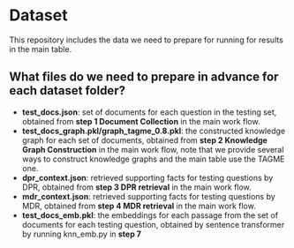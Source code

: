 # Dataset
This repository includes the data we need to prepare for running for results in the main table.

## What files do we need to prepare in advance for each dataset folder?
* **test_docs.json**: set of documents for each question in the testing set, obtained from **step 1 Document Collection** in the main work flow.
* **test_docs_graph.pkl/graph_tagme_0.8.pkl**: the constructed knowledge graph for each set of documents, obtained from **step 2 Knowledge Graph Construction** in the main work flow, note that we provide several ways to construct knowledge graphs and the main table use the TAGME one.
* **dpr_context.json**: retrieved supporting facts for testing questions by DPR, obtained from **step 3 DPR retrieval** in the main work flow.
* **mdr_context.json**: retrieved supporting facts for testing questions by MDR, obtained from **step 4 MDR retrieval** in the main work flow.
* **test_docs_emb.pkl**: the embeddings for each passage from the set of documents for each testing question, obtained by sentence transformer by running knn_emb.py in **step 7**

